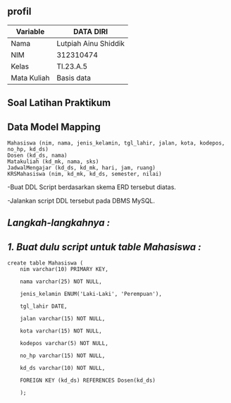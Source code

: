 ## profil

| Variable       |    DATA DIRI         |
| ---------------| ----------------     |
| Nama           | Lutpiah Ainu Shiddik |                                     
| NIM            | 312310474            |
| Kelas          | TI.23.A.5            |
| Mata Kuliah    |Basis data            |

## Soal Latihan Praktikum

## Data Model Mapping

```
Mahasiswa (nim, nama, jenis_kelamin, tgl_lahir, jalan, kota, kodepos, no_hp, kd_ds)
Dosen (kd_ds, nama)
Matakuliah (kd_mk, nama, sks)
JadwalMengajar (kd_ds, kd_mk, hari, jam, ruang)
KRSMahasiswa (nim, kd_mk, kd_ds, semester, nilai)
```

-Buat DDL Script berdasarkan skema ERD tersebut diatas.

-Jalankan script DDL tersebut pada DBMS MySQL.

## *Langkah-langkahnya :*

## *1. Buat dulu script untuk table Mahasiswa :*


```
create table Mahasiswa (
    nim varchar(10) PRIMARY KEY,
    
    nama varchar(25) NOT NULL,
    
    jenis_kelamin ENUM('Laki-Laki', 'Perempuan'),
    
    tgl_lahir DATE,
    
    jalan varchar(15) NOT NULL,
    
    kota varchar(15) NOT NULL,
    
    kodepos varchar(5) NOT NULL,
    
    no_hp varchar(15) NOT NULL,
    
    kd_ds varchar(10) NOT NULL,
    
    FOREIGN KEY (kd_ds) REFERENCES Dosen(kd_ds)
    
    );
```

